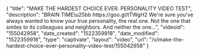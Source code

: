 {
    "title": "MAKE THE HARDEST CHOICE EVER. PERSONALITY VIDEO TEST",
    "description": "BRAIN TIME\u25bb https:\/\/goo.gl\/tTWgH2 We're sure you've always wanted to know your true personality, the real one. Not the one that smiles to its colleagues and neighbors. And neither the one...",
    "videoid": "155042958",
    "date_created": "1522359918",
    "date_modified": "1522359918",
    "type": "captivate",
    "layout": "video",
    "url": "\/v\/make-the-hardest-choice-ever-personality-video-test\/155042958"
}
